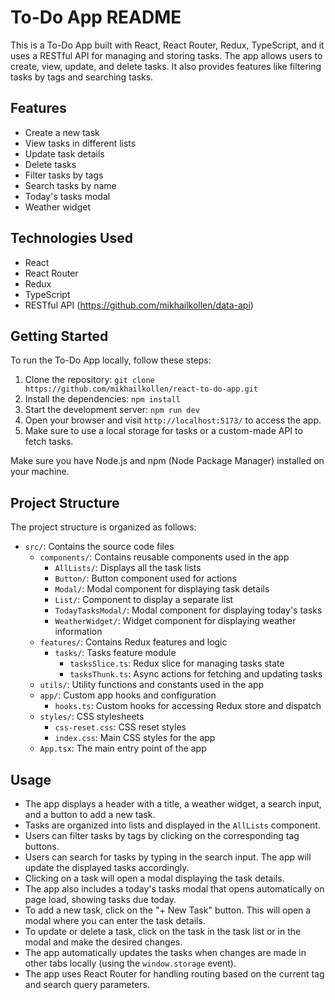 # To-Do App README

This is a To-Do App built with React, React Router, Redux, TypeScript, and it uses a RESTful API for managing and storing tasks. The app allows users to create, view, update, and delete tasks. It also provides features like filtering tasks by tags and searching tasks.

## Features

- Create a new task
- View tasks in different lists
- Update task details
- Delete tasks
- Filter tasks by tags
- Search tasks by name
- Today's tasks modal
- Weather widget

## Technologies Used

- React
- React Router
- Redux
- TypeScript
- RESTful API (<https://github.com/mikhailkollen/data-api>)

## Getting Started

To run the To-Do App locally, follow these steps:

1.  Clone the repository: `git clone https://github.com/mikhailkollen/react-to-do-app.git`
2.  Install the dependencies: `npm install`
3.  Start the development server: `npm run dev`
4.  Open your browser and visit `http://localhost:5173/` to access the app.
5.  Make sure to use a local storage for tasks or a custom-made API to fetch tasks.

Make sure you have Node.js and npm (Node Package Manager) installed on your machine.

## Project Structure

The project structure is organized as follows:

- `src/`: Contains the source code files
  - `components/`: Contains reusable components used in the app
    - `AllLists/`: Displays all the task lists
    - `Button/`: Button component used for actions
    - `Modal/`: Modal component for displaying task details
    - `List/`: Component to display a separate list
    - `TodayTasksModal/`: Modal component for displaying today's tasks
    - `WeatherWidget/`: Widget component for displaying weather information
  - `features/`: Contains Redux features and logic
    - `tasks/`: Tasks feature module
      - `tasksSlice.ts`: Redux slice for managing tasks state
      - `tasksThunk.ts`: Async actions for fetching and updating tasks
  - `utils/`: Utility functions and constants used in the app
  - `app/`: Custom app hooks and configuration
    - `hooks.ts`: Custom hooks for accessing Redux store and dispatch
  - `styles/`: CSS stylesheets
    - `css-reset.css`: CSS reset styles
    - `index.css`: Main CSS styles for the app
  - `App.tsx`: The main entry point of the app

## Usage

- The app displays a header with a title, a weather widget, a search input, and a button to add a new task.
- Tasks are organized into lists and displayed in the `AllLists` component.
- Users can filter tasks by tags by clicking on the corresponding tag buttons.
- Users can search for tasks by typing in the search input. The app will update the displayed tasks accordingly.
- Clicking on a task will open a modal displaying the task details.
- The app also includes a today's tasks modal that opens automatically on page load, showing tasks due today.
- To add a new task, click on the "+ New Task" button. This will open a modal where you can enter the task details.
- To update or delete a task, click on the task in the task list or in the modal and make the desired changes.
- The app automatically updates the tasks when changes are made in other tabs locally (using the `window.storage` event).
- The app uses React Router for handling routing based on the current tag and search query parameters.
